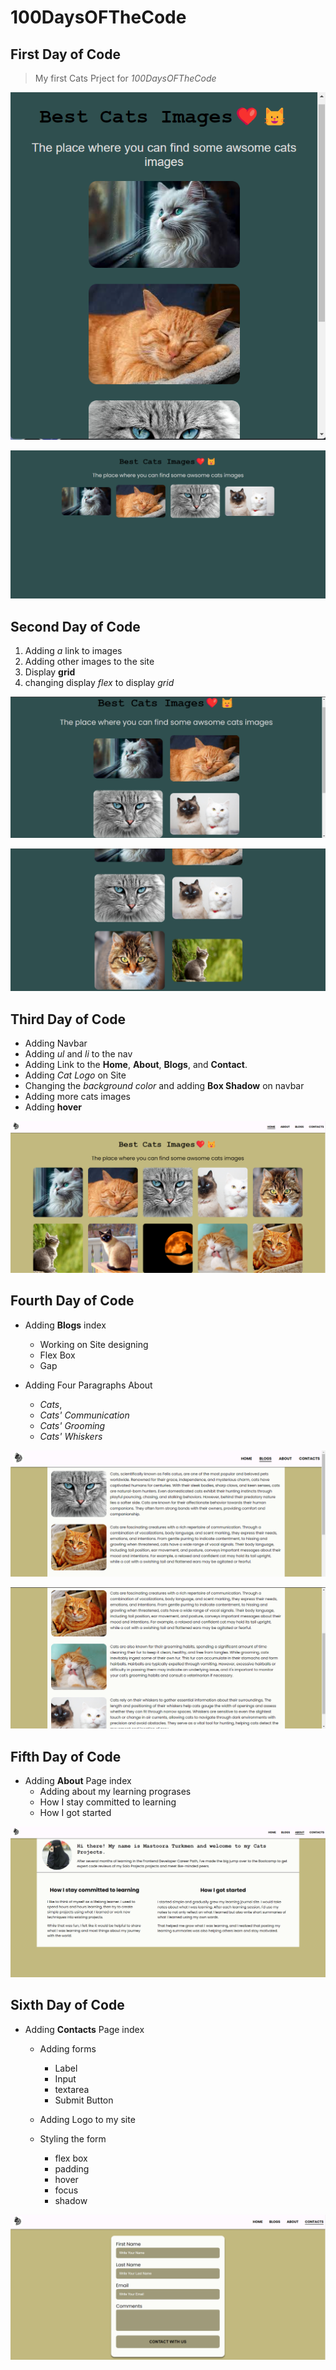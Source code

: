# 100DaysOFTheCode

## First Day of Code

> My first Cats Prject for _*100DaysOFTheCode*_

![Alt text](./Week-One/images/cats-2.png)

![Alt text](./Week-One/images/cats.png)

## Second Day of Code

1. Adding _a_ link to images
2. Adding other images to the site
3. Display **grid**
4. changing display _flex_ to display _grid_

![Alt text](./Week-One/images/six-cats-pics.png)

![Alt text](./Week-One/images/six-cats.png)

## Third Day of Code

- Adding Navbar
- Adding _ul_ and _li_ to the nav
- Adding Link to the **Home**, **About**, **Blogs**, and **Contact**.
- Adding _Cat Logo_ on Site
- Changing the _background color_ and adding **Box Shadow** on navbar
- Adding more cats images
- Adding **hover**

![Alt text](./Week-One/images/cats-pics.png)

## Fourth Day of Code

- Adding **Blogs** index

  - Working on Site designing
  - Flex Box
  - Gap

- Adding Four Paragraphs About
  - _Cats_,
  - _Cats' Communication_
  - _Cats' Grooming_
  - _Cats' Whiskers_

![Alt text](./Week-One/images/Blogs-1.png)

![Alt text](./Week-One/images/Blogs-2.png)

## Fifth Day of Code

- Adding **About** Page index
  - Adding about my learning prograses
  - How I stay committed to learning
  - How I got started

![Alt text](./Week-One/images/about-page-screenshot.png)

## Sixth Day of Code

- Adding **Contacts** Page index

  - Adding forms

    - Label
    - Input
    - textarea
    - Submit Button

  - Adding Logo to my site
  - Styling the form
    - flex box
    - padding
    - hover
    - focus
    - shadow

![Alt text](./Week-One/images/contacts-page.png)
